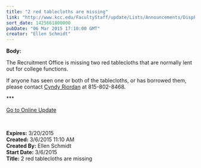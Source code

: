 ```yaml
---
title: "2 red tablecloths are missing"
link: "http://www.kcc.edu/FacultyStaff/update/Lists/Announcements/DispForm.aspx?ID=1849"
sort_date: 1425661800000
pubDate: "06 Mar 2015 17:10:00 GMT"
creator: "Ellen Schmidt"
---
```


<div><b>Body:</b> <div class="ExternalClass1A29B8D11CE54B1EB8EEC939C1197C4D"><p>​The Recruitment Office is missing two red tablecloths that are normally lent out for college functions. </p>
<p>If anyone has seen one or both of the tablecloths, or has borrowed them, please contact <a href="mailto:criordan">Cyndy Riordan</a> at 815-802-8468. <br /></p>
<p>***</p>
<p><a href="/update">Go to Online Update</a></p>
<p> </p></div></div>
<div><b>Expires:</b> 3/20/2015</div>
<div><b>Created:</b> 3/6/2015 11:10 AM</div>
<div><b>Created By:</b> Ellen Schmidt</div>
<div><b>Start Date:</b> 3/6/2015</div>
<div><b>Title:</b> 2 red tablecloths are missing</div>
